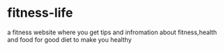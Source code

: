 # fitness-life
a fitness website where you get tips and infromation about fitness,health and food for good diet to make you healthy
